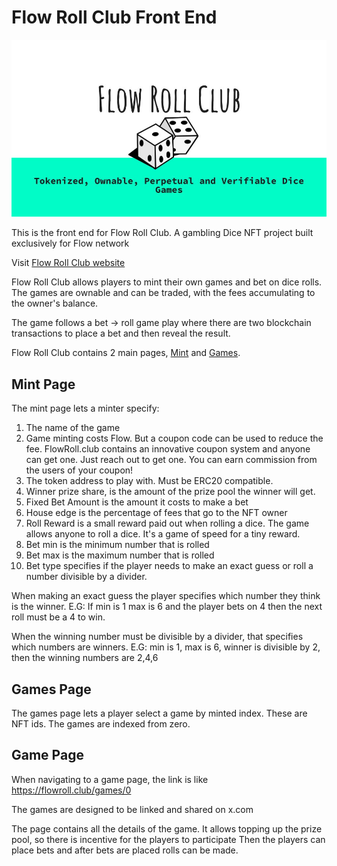 # Flow Roll Club Front End


![logo](pitch_deck.jpg)


This is the front end for Flow Roll Club. A gambling Dice NFT project built exclusively for Flow network


Visit [Flow Roll Club website](https://flowroll.club)

Flow Roll Club allows players to mint their own games and bet on dice rolls. The games are ownable and can be traded, with the fees accumulating to the owner's balance. 

The game follows a bet -> roll game play where there are two blockchain transactions to place a bet and then reveal the result.

Flow Roll Club contains  2 main pages, [Mint](https://flowroll.club/mint) and [Games](https://flowroll.club/games).

## Mint Page
The mint page lets a minter specify:
1. The name of the game
2. Game minting costs Flow. But a coupon code can be used to reduce the fee. FlowRoll.club contains an innovative coupon system and anyone can get one. Just reach out to get one. You can earn commission from the users of your coupon!
3. The token address to play with. Must be ERC20 compatible.
4. Winner prize share, is the amount of the prize pool the winner will get.
5. Fixed Bet Amount is the amount it costs to make a bet
6. House edge is the percentage of fees that go to the NFT owner
7. Roll Reward is a small reward paid out when rolling a dice. The game allows anyone to roll a dice. It's a game of speed for a tiny reward.
8. Bet min is the minimum number that is rolled
9. Bet max is the maximum number that is rolled
10. Bet type specifies if the player needs to make an exact guess or roll a number divisible by a divider.

When making an exact guess the player specifies which number they think is the winner. E.G: If min is 1 max is 6 and the player bets on 4 then the next roll must be a 4 to win.

When the winning number must be divisible by a divider, that specifies which numbers are winners. E.G: min is 1, max is 6, winner is divisible by 2, then the winning numbers are 2,4,6

## Games Page

The games page lets a player select a game by minted index. These are NFT ids. The games are indexed from zero.

## Game Page
When navigating to a game page, the link is like https://flowroll.club/games/0

The games are designed to be linked and shared on x.com

The page contains all the details of the game.
It allows topping up the prize pool, so there is incentive for the players to participate
Then the players can place bets and after bets are placed rolls can be made.